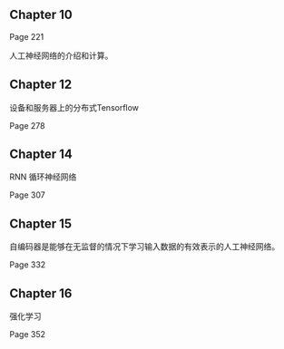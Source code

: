 ## Chapter 10

Page 221

人工神经网络的介绍和计算。



## Chapter 12

设备和服务器上的分布式Tensorflow

Page 278



## Chapter 14

RNN 循环神经网络

Page 307




## Chapter 15

自编码器是能够在无监督的情况下学习输入数据的有效表示的人工神经网络。

Page 332



## Chapter 16

强化学习

Page 352
